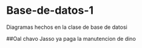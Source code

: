 # Base-de-datos-1
Diagramas hechos en la clase de base de datosi

##Oal chavo
Jasso ya paga la manutencion de dino
